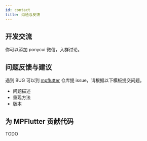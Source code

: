```yaml
---
id: contact
title: 沟通与反馈
---
```


## 开发交流

你可以添加 ponycui 微信，入群讨论。

## 问题反馈与建议

遇到 BUG 可以到 [mpflutter](https://github.com/mpflutter/mpflutter) 仓库提 issue，请根据以下模板提交问题。

* 问题描述
* 重现方法
* 版本

## 为 MPFlutter 贡献代码

TODO
